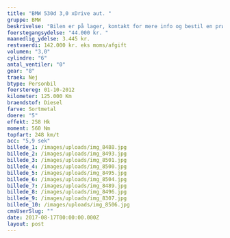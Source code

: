 ```yaml
---
title: "BMW 530d 3,0 xDrive aut. "
gruppe: BMW
beskrivelse: "Bilen er på lager, kontakt for mere info og bestil en prøvetur.\n\n - Fri km. \n\n - Klar til levering.\n\n - Mulighed for mekaniskgaranti.\n\n  ✔ Ingen km-begrænsning: Kør så meget du vil i hele perioden.\n\n ✔ Garantiforsikring tilbydes: Ingen uventede værksteds regninger.\n\n ✔ Mulighed for billig forsikring \n\n ✔ Vaskekort til Cirkel K: Vask bilen i hele landet hos Cirkel K.\n\n ✔ Skal vi hjælpe dig med at finde drømmebilen, tilbyder vi Danmarks bedste leasingpakker.\n\n  \n"
foerstegangsydelse: "44.000 kr. "
maanedlig_ydelse: 3.445 kr.
restvaerdi: 142.000 kr. eks moms/afgift
volumen: "3,0"
cylindre: "6"
antal_ventiler: "0"
gear: "8"
traek: Nej
btype: Personbil
foerstereg: 01-10-2012
kilometer: 125.000 Km
braendstof: Diesel
farve: Sortmetal
doere: "5"
effekt: 258 Hk
moment: 560 Nm
topfart: 248 km/t
acc: "5,9 sek"
billede_1: /images/uploads/img_8488.jpg
billede_2: /images/uploads/img_8493.jpg
billede_3: /images/uploads/img_8501.jpg
billede_4: /images/uploads/img_8500.jpg
billede_5: /images/uploads/img_8495.jpg
billede_6: /images/uploads/img_8504.jpg
billede_7: /images/uploads/img_8489.jpg
billede_8: /images/uploads/img_8496.jpg
billede_9: /images/uploads/img_8307.jpg
billede_10: /images/uploads/img_8506.jpg
cmsUserSlug: ""
date: 2017-08-17T00:00:00.000Z
layout: post
---
```


